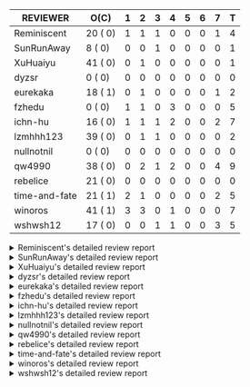 |   REVIEWER    |  O(C)   | 1 | 2 | 3 | 4 | 5 | 6 | 7 | T |
|---------------|---------|---|---|---|---|---|---|---|---|
| Reminiscent   | 20 ( 0) | 1 | 1 | 1 | 0 | 0 | 0 | 1 | 4 |
| SunRunAway    |  8 ( 0) | 0 | 0 | 1 | 0 | 0 | 0 | 0 | 1 |
| XuHuaiyu      | 41 ( 0) | 0 | 1 | 0 | 0 | 0 | 0 | 0 | 1 |
| dyzsr         |  0 ( 0) | 0 | 0 | 0 | 0 | 0 | 0 | 0 | 0 |
| eurekaka      | 18 ( 1) | 0 | 1 | 0 | 0 | 0 | 0 | 1 | 2 |
| fzhedu        |  0 ( 0) | 1 | 1 | 0 | 3 | 0 | 0 | 0 | 5 |
| ichn-hu       | 16 ( 0) | 1 | 1 | 1 | 2 | 0 | 0 | 2 | 7 |
| lzmhhh123     | 39 ( 0) | 0 | 1 | 1 | 0 | 0 | 0 | 0 | 2 |
| nullnotnil    |  0 ( 0) | 0 | 0 | 0 | 0 | 0 | 0 | 0 | 0 |
| qw4990        | 38 ( 0) | 0 | 2 | 1 | 2 | 0 | 0 | 4 | 9 |
| rebelice      | 21 ( 0) | 0 | 0 | 0 | 0 | 0 | 0 | 0 | 0 |
| time-and-fate | 21 ( 1) | 2 | 1 | 0 | 0 | 0 | 0 | 2 | 5 |
| winoros       | 41 ( 1) | 3 | 3 | 0 | 1 | 0 | 0 | 0 | 7 |
| wshwsh12      | 17 ( 0) | 0 | 0 | 1 | 1 | 0 | 0 | 3 | 5 |


<details> 
  <summary>Reminiscent's detailed review report</summary> 

## To Be Reviewed

|     REPO     |                                                                          PR                                                                           | C | LASTED |
|--------------|-------------------------------------------------------------------------------------------------------------------------------------------------------|---|--------|
| tidb/26261   | [util/ranger: fix wrong range calculation of prefix index when appending ranges to point ranges (#26066)](https://github.com/pingcap/tidb/pull/26261) |   | 42d21h |
| docs-cn/6948 | [spm: add description for baseline capture filter](https://github.com/pingcap/docs-cn/pull/6948)                                                      |   | 1d17h  |
| tidb/26474   | [planner: fix the unstable unit test TestTableFromMeta (#26463)](https://github.com/pingcap/tidb/pull/26474)                                          |   | 35d16h |
| tidb/26475   | [planner: fix the unstable unit test TestTableFromMeta (#26463)](https://github.com/pingcap/tidb/pull/26475)                                          |   | 35d16h |
| tidb/26476   | [planner: fix the unstable unit test TestTableFromMeta (#26463)](https://github.com/pingcap/tidb/pull/26476)                                          |   | 35d16h |
| tidb/26491   | [planner: fix the unstable test TestOrderedResultModeOnOtherOperators (#26481)](https://github.com/pingcap/tidb/pull/26491)                           |   | 34d23h |
| tidb/26492   | [planner: fix the unstable test TestOrderedResultModeOnOtherOperators (#26481)](https://github.com/pingcap/tidb/pull/26492)                           |   | 34d23h |
| tidb/26493   | [planner: fix the unstable test TestOrderedResultModeOnOtherOperators (#26481)](https://github.com/pingcap/tidb/pull/26493)                           |   | 34d23h |
| tidb/26498   | [planner: fix the unstable unit test `TestAnalyzeIncremental` (#26460)](https://github.com/pingcap/tidb/pull/26498)                                   |   | 34d20h |
| tidb/26499   | [planner: fix the unstable unit test `TestAnalyzeIncremental` (#26460)](https://github.com/pingcap/tidb/pull/26499)                                   |   | 34d20h |
| tidb/26501   | [planner: fix the unstable unit test `TestAnalyzeIncremental` (#26460)](https://github.com/pingcap/tidb/pull/26501)                                   |   | 34d20h |
| tidb/26503   | [planner: fix goroutine leak problem in some unit tests (#26500)](https://github.com/pingcap/tidb/pull/26503)                                         |   | 34d19h |
| tidb/26733   | [statistics: fix the fomula for checking outdated stats (#26728)](https://github.com/pingcap/tidb/pull/26733)                                         |   | 28d11h |
| tidb/26734   | [statistics: fix the fomula for checking outdated stats (#26728)](https://github.com/pingcap/tidb/pull/26734)                                         |   | 28d11h |
| tidb/26735   | [statistics: fix the fomula for checking outdated stats (#26728)](https://github.com/pingcap/tidb/pull/26735)                                         |   | 28d11h |
| tidb/26851   | [planner: fix the unstable test case TestAnalyzeIncremental (#26848)](https://github.com/pingcap/tidb/pull/26851)                                     |   | 23d15h |
| tidb/26852   | [planner: fix the unstable test case TestAnalyzeIncremental (#26848)](https://github.com/pingcap/tidb/pull/26852)                                     |   | 23d15h |
| tidb/26893   | [executor: fix several analyze related unstable tests (#26875)](https://github.com/pingcap/tidb/pull/26893)                                           |   | 22d18h |
| tidb/26911   | [planner: fix the issue that UnionScan returns wrong results in dynamic mode (#26876)](https://github.com/pingcap/tidb/pull/26911)                    |   | 21d23h |
| tidb/26912   | [planner: fix the issue that UnionScan returns wrong results in dynamic mode (#26876)](https://github.com/pingcap/tidb/pull/26912)                    |   | 21d22h |


## Reviewed in Last 7 Days

|    REPO    |                                                                 PR                                                                  | C | D |   R    |
|------------|-------------------------------------------------------------------------------------------------------------------------------------|---|---|--------|
| tidb/27370 | [planner, expression: avoid exprs with side effects in column pruning and agg pushdown](https://github.com/pingcap/tidb/pull/27370) |   | 1 | 7d3h   |
| tidb/27161 | [planner: correctly set StatsVersion of tablePlan in copTask](https://github.com/pingcap/tidb/pull/27161)                           |   | 2 | 12d17h |
| tidb/27433 | [planner/core: migrate leak tests to goleak](https://github.com/pingcap/tidb/pull/27433)                                            |   | 3 | 3d18h  |
| docs/6184  | [Updated sql-plan-management.md](https://github.com/pingcap/docs/pull/6184)                                                         |   | 7 | 2d19h  |


</details> 


<details> 
  <summary>SunRunAway's detailed review report</summary> 

## To Be Reviewed

|    REPO    |                                                          PR                                                          | C | LASTED  |
|------------|----------------------------------------------------------------------------------------------------------------------|---|---------|
| tidb/19807 | [executor: parallel evaluation for hash aggregate distinct](https://github.com/pingcap/tidb/pull/19807)              |   | 356d10h |
| tidb/21834 | [planner: enhanced index range calculation plan](https://github.com/pingcap/tidb/pull/21834)                         |   | 253d18h |
| tidb/21956 | [planner/preprocessor: disallow into-outfile clause in some place](https://github.com/pingcap/tidb/pull/21956)       |   | 246d23h |
| tidb/25385 | [executor: global kill 32bits (local connID part)](https://github.com/pingcap/tidb/pull/25385)                       |   | 74d10h  |
| tidb/27528 | [executor: make `group_concat` function consider the collation (#27490)](https://github.com/pingcap/tidb/pull/27528) |   | 2d21h   |
| tidb/27529 | [executor: make `group_concat` function consider the collation (#27490)](https://github.com/pingcap/tidb/pull/27529) |   | 2d21h   |
| tidb/27530 | [executor: make `group_concat` function consider the collation (#27490)](https://github.com/pingcap/tidb/pull/27530) |   | 2d21h   |
| tidb/27622 | [sessionctx: Support global variable tidb_replica_read](https://github.com/pingcap/tidb/pull/27622)                  |   | 7h      |


## Reviewed in Last 7 Days

|     REPO     |                                              PR                                               | C | D |   R   |
|--------------|-----------------------------------------------------------------------------------------------|---|---|-------|
| docs-cn/6716 | [sysvar: add doc for tidb-restricted-read-only](https://github.com/pingcap/docs-cn/pull/6716) |   | 3 | 33d3h |


</details> 


<details> 
  <summary>XuHuaiyu's detailed review report</summary> 

## To Be Reviewed

|     REPO     |                                                                                          PR                                                                                          | C | LASTED  |
|--------------|--------------------------------------------------------------------------------------------------------------------------------------------------------------------------------------|---|---------|
| docs-cn/5561 | [Add sql optimization-related docs to toc](https://github.com/pingcap/docs-cn/pull/5561)                                                                                             |   | 185d15h |
| docs-cn/6716 | [sysvar: add doc for tidb-restricted-read-only](https://github.com/pingcap/docs-cn/pull/6716)                                                                                        |   | 35d18h  |
| tidb/21401   | [expression: incompatibility with MySQL for ADDTIME()](https://github.com/pingcap/tidb/pull/21401)                                                                                   |   | 269d11h |
| docs-cn/6757 | [Remove two deprecated flags](https://github.com/pingcap/docs-cn/pull/6757)                                                                                                          |   | 28d19h  |
| tidb/26364   | [planner: unify the terms NDV and cardinality in the optimizer (#26345)](https://github.com/pingcap/tidb/pull/26364)                                                                 |   | 37d22h  |
| tidb/26566   | [expression, executor: fix type infer for greatest/leastest(datetime) (#26533)](https://github.com/pingcap/tidb/pull/26566)                                                          |   | 31d17h  |
| tidb/26671   | [expression: Fix wrong charset and collation for case when function (#26663)](https://github.com/pingcap/tidb/pull/26671)                                                            |   | 30d10h  |
| tidb/26672   | [expression: Fix wrong charset and collation for case when function (#26663)](https://github.com/pingcap/tidb/pull/26672)                                                            |   | 30d10h  |
| tidb/26673   | [expression: Fix wrong charset and collation for case when function (#26663)](https://github.com/pingcap/tidb/pull/26673)                                                            |   | 30d10h  |
| tidb/26707   | [statistics: trigger auto-analyze based on histogram row count (#24382)](https://github.com/pingcap/tidb/pull/26707)                                                                 |   | 29d16h  |
| tidb/26724   | [expression: fix float64 overflow check in plus/minus real function (#24179)](https://github.com/pingcap/tidb/pull/26724)                                                            |   | 28d19h  |
| tidb/26725   | [expression: fix float64 overflow check in plus/minus real function (#24179)](https://github.com/pingcap/tidb/pull/26725)                                                            |   | 28d19h  |
| tidb/26893   | [executor: fix several analyze related unstable tests (#26875)](https://github.com/pingcap/tidb/pull/26893)                                                                          |   | 22d18h  |
| tidb/26911   | [planner: fix the issue that UnionScan returns wrong results in dynamic mode (#26876)](https://github.com/pingcap/tidb/pull/26911)                                                   |   | 21d23h  |
| tidb/26912   | [planner: fix the issue that UnionScan returns wrong results in dynamic mode (#26876)](https://github.com/pingcap/tidb/pull/26912)                                                   |   | 21d22h  |
| tidb/26925   | [expression: Push down ADDDATE(), DATE_ADD() on String, Real types (#26441)](https://github.com/pingcap/tidb/pull/26925)                                                             |   | 21d18h  |
| tidb/26961   | [expression: Add missing pbcode for functions `InetAton/InetNtoa/Inet6Aton/Inet6Ntoa/IsIPv4/IsIPv4Compat/IsIPv4Mapped/IsIPv6`. (#26939)](https://github.com/pingcap/tidb/pull/26961) |   | 20d18h  |
| tidb/26995   | [expression/expression: add pushdown functions (#26786)](https://github.com/pingcap/tidb/pull/26995)                                                                                 |   | 18d12h  |
| tidb/27080   | [executor: change the time record way of IndexLookUp executor](https://github.com/pingcap/tidb/pull/27080)                                                                           |   | 16d15h  |
| tidb/27110   | [executor: fix unexpected behavior when casting invalid string to date (#26784)](https://github.com/pingcap/tidb/pull/27110)                                                         |   | 15d18h  |
| tidb/27112   | [executor: fix unexpected behavior when casting invalid string to date (#26784)](https://github.com/pingcap/tidb/pull/27112)                                                         |   | 15d18h  |
| tidb/27195   | [expression: do not derive filters containing null sensitive functions from outer join (#27067)](https://github.com/pingcap/tidb/pull/27195)                                         |   | 13d19h  |
| tidb/27258   | [planner: fix wrong selection push down when having above agg (#27021)](https://github.com/pingcap/tidb/pull/27258)                                                                  |   | 10d13h  |
| tidb/27282   | [planner: add missing column for Apply convert to Join (#27246)](https://github.com/pingcap/tidb/pull/27282)                                                                         |   | 9d22h   |
| tidb/27283   | [planner: add missing column for Apply convert to Join (#27246)](https://github.com/pingcap/tidb/pull/27283)                                                                         |   | 9d22h   |
| tidb/27284   | [planner: add missing column for Apply convert to Join (#27246)](https://github.com/pingcap/tidb/pull/27284)                                                                         |   | 9d22h   |
| tidb/27293   | [planner: generate tableDual when partition pruning failed (#26894)](https://github.com/pingcap/tidb/pull/27293)                                                                     |   | 9d19h   |
| tidb/27315   | [go.mod: update parser to fix the parse error for subquery (#25647)](https://github.com/pingcap/tidb/pull/27315)                                                                     |   | 9d13h   |
| tidb/27368   | [expression: fix extract bug when argument is a negative duration (#27318)](https://github.com/pingcap/tidb/pull/27368)                                                              |   | 7d20h   |
| tidb/27378   | [distsql: fix goroutine/memory leak for streaming when query is cancelled (#27354)](https://github.com/pingcap/tidb/pull/27378)                                                      |   | 7d18h   |
| tidb/27379   | [distsql: fix goroutine/memory leak for streaming when query is cancelled (#27354)](https://github.com/pingcap/tidb/pull/27379)                                                      |   | 7d18h   |
| tidb/27380   | [distsql: fix goroutine/memory leak for streaming when query is cancelled (#27354)](https://github.com/pingcap/tidb/pull/27380)                                                      |   | 7d18h   |
| tidb/27403   | [expression: round function for int should use round half up rule](https://github.com/pingcap/tidb/pull/27403)                                                                       |   | 7d11h   |
| tidb/27417   | [expression: Fix wrong way to check for overflow (#27122)](https://github.com/pingcap/tidb/pull/27417)                                                                               |   | 6d21h   |
| tidb/27499   | [executor: calling child.Open() after initialization for HashJoin](https://github.com/pingcap/tidb/pull/27499)                                                                       |   | 3d18h   |
| tidb/27528   | [executor: make `group_concat` function consider the collation (#27490)](https://github.com/pingcap/tidb/pull/27528)                                                                 |   | 2d21h   |
| tidb/27529   | [executor: make `group_concat` function consider the collation (#27490)](https://github.com/pingcap/tidb/pull/27529)                                                                 |   | 2d21h   |
| tidb/27530   | [executor: make `group_concat` function consider the collation (#27490)](https://github.com/pingcap/tidb/pull/27530)                                                                 |   | 2d21h   |
| tidb/27548   | [planner: fix expression rewrite makes between expr infers wrong collation. (#27254)](https://github.com/pingcap/tidb/pull/27548)                                                    |   | 2d15h   |
| tidb/27549   | [planner: fix expression rewrite makes between expr infers wrong collation. (#27254)](https://github.com/pingcap/tidb/pull/27549)                                                    |   | 2d15h   |
| tidb/27550   | [planner: fix expression rewrite makes between expr infers wrong collation. (#27254)](https://github.com/pingcap/tidb/pull/27550)                                                    |   | 2d15h   |


## Reviewed in Last 7 Days

|    REPO    |                                                        PR                                                         | C | D |   R    |
|------------|-------------------------------------------------------------------------------------------------------------------|---|---|--------|
| tidb/23373 | [executor: fix get var expr when session var is hex literal (#23241)](https://github.com/pingcap/tidb/pull/23373) |   | 2 | 161d2h |


</details> 


<details> 
  <summary>dyzsr's detailed review report</summary> 

## To Be Reviewed

| REPO | PR | C | LASTED |
|------|----|---|--------|


## Reviewed in Last 7 Days

| REPO | PR | C | D | R |
|------|----|---|---|---|


</details> 


<details> 
  <summary>eurekaka's detailed review report</summary> 

## To Be Reviewed

|    REPO    |                                                                         PR                                                                         | C | LASTED  |
|------------|----------------------------------------------------------------------------------------------------------------------------------------------------|---|---------|
| tidb/22416 | [core: fix subQuery at projection in only_full_group](https://github.com/pingcap/tidb/pull/22416)                                                  | Y | 222d11h |
| tidb/23316 | [planner: Fix rebuild range for prepared plan](https://github.com/pingcap/tidb/pull/23316)                                                         |   | 164d17h |
| tidb/24061 | [statistics: fix some potential panic in statistics (#23988)](https://github.com/pingcap/tidb/pull/24061)                                          |   | 133d13h |
| tidb/24556 | [planner: add MergeAdjacentWindow rule for cascades](https://github.com/pingcap/tidb/pull/24556)                                                   |   | 107d10h |
| tidb/25845 | [planner,executor: fix 'select ...(join on partition table) for update' panic (#21148)](https://github.com/pingcap/tidb/pull/25845)                |   | 57d19h  |
| tidb/26098 | [executor, planner: add support for SQL_CALC_FOUND_ROWS](https://github.com/pingcap/tidb/pull/26098)                                               |   | 47d23h  |
| tidb/26658 | [planner: fix CTE bug when MergeJoin is used (#25514)](https://github.com/pingcap/tidb/pull/26658)                                                 |   | 30d15h  |
| tidb/26734 | [statistics: fix the fomula for checking outdated stats (#26728)](https://github.com/pingcap/tidb/pull/26734)                                      |   | 28d11h  |
| tidb/26963 | [ddl: tidb panic while query hash partition table with is null condition (#23849)](https://github.com/pingcap/tidb/pull/26963)                     |   | 20d16h  |
| tidb/27099 | [planner: support expression index for view](https://github.com/pingcap/tidb/pull/27099)                                                           |   | 15d19h  |
| tidb/27299 | [statistics: fix "data too long" error when dumping stats from table with new collation data (#27033)](https://github.com/pingcap/tidb/pull/27299) |   | 9d18h   |
| tidb/27300 | [statistics: fix "data too long" error when dumping stats from table with new collation data (#27033)](https://github.com/pingcap/tidb/pull/27300) |   | 9d18h   |
| tidb/27301 | [statistics: fix "data too long" error when dumping stats from table with new collation data (#27033)](https://github.com/pingcap/tidb/pull/27301) |   | 9d18h   |
| tidb/27302 | [statistics: fix "data too long" error when dumping stats from table with new collation data (#27033)](https://github.com/pingcap/tidb/pull/27302) |   | 9d18h   |
| tidb/27308 | [statistics: fix a error check to prevent nil dereference (#27295)](https://github.com/pingcap/tidb/pull/27308)                                    |   | 9d17h   |
| tidb/27548 | [planner: fix expression rewrite makes between expr infers wrong collation. (#27254)](https://github.com/pingcap/tidb/pull/27548)                  |   | 2d15h   |
| tidb/27549 | [planner: fix expression rewrite makes between expr infers wrong collation. (#27254)](https://github.com/pingcap/tidb/pull/27549)                  |   | 2d15h   |
| tidb/27550 | [planner: fix expression rewrite makes between expr infers wrong collation. (#27254)](https://github.com/pingcap/tidb/pull/27550)                  |   | 2d15h   |


## Reviewed in Last 7 Days

|     REPO     |                                        PR                                        | C | D |  R  |
|--------------|----------------------------------------------------------------------------------|---|---|-----|
| docs/6248    | [fix typo for sql-plan-management.md](https://github.com/pingcap/docs/pull/6248) |   | 2 | 0h  |
| docs-cn/6896 | [spm: fix typo](https://github.com/pingcap/docs-cn/pull/6896)                    |   | 7 | 15h |


</details> 


<details> 
  <summary>fzhedu's detailed review report</summary> 

## To Be Reviewed

| REPO | PR | C | LASTED |
|------|----|---|--------|


## Reviewed in Last 7 Days

|    REPO    |                                                         PR                                                         | C | D |   R    |
|------------|--------------------------------------------------------------------------------------------------------------------|---|---|--------|
| tidb/27599 | [ddl: stable tests for expression index.](https://github.com/pingcap/tidb/pull/27599)                              |   | 1 | 3h     |
| tics/2759  | [fix bug that SharedQueryBlockInputStream may loss block randomly](https://github.com/pingcap/tics/pull/2759)      |   | 2 | 0h     |
| tidb/27029 | [planner: add projection pushdown to tikv](https://github.com/pingcap/tidb/pull/27029)                             |   | 4 | 14d16h |
| tics/2741  | [Fix dupliated serialization for broadcast join in MPPTunnelSet::write](https://github.com/pingcap/tics/pull/2741) |   | 4 | 2h     |
| tics/2574  | [Separate MPPTunnel into a single file](https://github.com/pingcap/tics/pull/2574)                                 |   | 4 | 18d12h |


</details> 


<details> 
  <summary>ichn-hu's detailed review report</summary> 

## To Be Reviewed

|    REPO    |                                                           PR                                                           | C | LASTED  |
|------------|------------------------------------------------------------------------------------------------------------------------|---|---------|
| tidb/20903 | [planner: fix confused and unnecessary double-projection in plans.](https://github.com/pingcap/tidb/pull/20903)        |   | 293d17h |
| tidb/22631 | [executor: refine window processor](https://github.com/pingcap/tidb/pull/22631)                                        |   | 207d23h |
| tidb/26000 | [expression: fix incompatible last_day func behavior in sql mode (#25953)](https://github.com/pingcap/tidb/pull/26000) |   | 51d15h  |
| tidb/27119 | [executor: fix json_objectagg() on varbinary type](https://github.com/pingcap/tidb/pull/27119)                         |   | 15d16h  |
| tidb/27403 | [expression: round function for int should use round half up rule](https://github.com/pingcap/tidb/pull/27403)         |   | 7d11h   |
| tidb/27416 | [expression: Fix wrong way to check for overflow (#27122)](https://github.com/pingcap/tidb/pull/27416)                 |   | 6d21h   |
| tidb/27417 | [expression: Fix wrong way to check for overflow (#27122)](https://github.com/pingcap/tidb/pull/27417)                 |   | 6d21h   |
| tidb/27418 | [expression: Fix wrong way to check for overflow (#27122)](https://github.com/pingcap/tidb/pull/27418)                 |   | 6d21h   |
| tidb/27419 | [expression: Fix wrong way to check for overflow (#27122)](https://github.com/pingcap/tidb/pull/27419)                 |   | 6d21h   |
| tidb/27451 | [expression: fix wrong result for date add sub (#27244)](https://github.com/pingcap/tidb/pull/27451)                   |   | 6d16h   |
| tidb/27452 | [expression: fix wrong result for date add sub (#27244)](https://github.com/pingcap/tidb/pull/27452)                   |   | 6d16h   |
| tidb/27453 | [expression: fix wrong result for date add sub (#27244)](https://github.com/pingcap/tidb/pull/27453)                   |   | 6d16h   |
| tidb/27454 | [expression: fix wrong result for date add sub (#27244)](https://github.com/pingcap/tidb/pull/27454)                   |   | 6d16h   |
| tidb/27528 | [executor: make `group_concat` function consider the collation (#27490)](https://github.com/pingcap/tidb/pull/27528)   |   | 2d21h   |
| tidb/27529 | [executor: make `group_concat` function consider the collation (#27490)](https://github.com/pingcap/tidb/pull/27529)   |   | 2d21h   |
| tidb/27530 | [executor: make `group_concat` function consider the collation (#27490)](https://github.com/pingcap/tidb/pull/27530)   |   | 2d21h   |


## Reviewed in Last 7 Days

|        REPO        |                                                        PR                                                         | C | D |   R    |
|--------------------|-------------------------------------------------------------------------------------------------------------------|---|---|--------|
| tidb/27606         | [planner: rename BuildLogicalPlan to BuildLogicalPlanForTest](https://github.com/pingcap/tidb/pull/27606)         |   | 1 | 1h     |
| tidb/27569         | [unistore: remove an unused interface](https://github.com/pingcap/tidb/pull/27569)                                |   | 2 | 0h     |
| tidb/26651         | [expression, executor: introduce propagateType for castDecimalAsReal](https://github.com/pingcap/tidb/pull/26651) |   | 3 | 27d21h |
| tidb/27490         | [executor: make `group_concat` function consider the collation](https://github.com/pingcap/tidb/pull/27490)       |   | 4 | 1h     |
| tidb-dev-guide/104 | [install-golang: grammar review](https://github.com/pingcap/tidb-dev-guide/pull/104)                              |   | 4 | 0h     |
| tidb/27244         | [expression: fix wrong result for date add sub](https://github.com/pingcap/tidb/pull/27244)                       |   | 7 | 4d0h   |
| tidb/27122         | [expression: Fix wrong way to check for overflow](https://github.com/pingcap/tidb/pull/27122)                     |   | 7 | 8d17h  |


</details> 


<details> 
  <summary>lzmhhh123's detailed review report</summary> 

## To Be Reviewed

|    REPO    |                                                                                          PR                                                                                          | C | LASTED  |
|------------|--------------------------------------------------------------------------------------------------------------------------------------------------------------------------------------|---|---------|
| tidb/22631 | [executor: refine window processor](https://github.com/pingcap/tidb/pull/22631)                                                                                                      |   | 207d23h |
| tidb/24778 | [expression: Push down group concat to TiFlash](https://github.com/pingcap/tidb/pull/24778)                                                                                          |   | 98d22h  |
| tidb/26005 | [expression: fix cast string like '.1a1' to decimal has no warnings information](https://github.com/pingcap/tidb/pull/26005)                                                         |   | 51d13h  |
| tidb/26152 | [types: year function can't handle some date string](https://github.com/pingcap/tidb/pull/26152)                                                                                     |   | 45d14h  |
| tidb/26343 | [metrics: fix copr-cache metrics (#26339)](https://github.com/pingcap/tidb/pull/26343)                                                                                               |   | 38d17h  |
| tidb/26455 | [util: fix range building for binary literal (#23699)](https://github.com/pingcap/tidb/pull/26455)                                                                                   |   | 35d20h  |
| tidb/26501 | [planner: fix the unstable unit test `TestAnalyzeIncremental` (#26460)](https://github.com/pingcap/tidb/pull/26501)                                                                  |   | 34d20h  |
| tikv/10616 | [copr: fix Max/Min bug when comparing signed and unsigned int64 (#10167)](https://github.com/tikv/tikv/pull/10616)                                                                   |   | 34d21h  |
| tidb/26673 | [expression: Fix wrong charset and collation for case when function (#26663)](https://github.com/pingcap/tidb/pull/26673)                                                            |   | 30d10h  |
| tikv/10617 | [copr: fix Max/Min bug when comparing signed and unsigned int64 (#10167)](https://github.com/tikv/tikv/pull/10617)                                                                   |   | 34d21h  |
| tidb/26724 | [expression: fix float64 overflow check in plus/minus real function (#24179)](https://github.com/pingcap/tidb/pull/26724)                                                            |   | 28d19h  |
| tidb/26725 | [expression: fix float64 overflow check in plus/minus real function (#24179)](https://github.com/pingcap/tidb/pull/26725)                                                            |   | 28d19h  |
| tidb/26735 | [statistics: fix the fomula for checking outdated stats (#26728)](https://github.com/pingcap/tidb/pull/26735)                                                                        |   | 28d11h  |
| tidb/26852 | [planner: fix the unstable test case TestAnalyzeIncremental (#26848)](https://github.com/pingcap/tidb/pull/26852)                                                                    |   | 23d15h  |
| tidb/26888 | [types: fix inaccurate return type of plus between bit and int](https://github.com/pingcap/tidb/pull/26888)                                                                          |   | 22d19h  |
| tidb/26904 | [executor: make NO_ZERO_IN_DATE affect the default values (#26828)](https://github.com/pingcap/tidb/pull/26904)                                                                      |   | 22d6h   |
| tidb/26918 | [expression: Support mathematical functions pushdown to tiflash (#25596)](https://github.com/pingcap/tidb/pull/26918)                                                                |   | 21d19h  |
| tidb/26919 | [expression: Support mathematical functions pushdown to tiflash (#25596)](https://github.com/pingcap/tidb/pull/26919)                                                                |   | 21d19h  |
| tidb/26924 | [expression: Push down ADDDATE(), DATE_ADD() on String, Real types (#26441)](https://github.com/pingcap/tidb/pull/26924)                                                             |   | 21d18h  |
| tidb/26960 | [expression: Add missing pbcode for functions `InetAton/InetNtoa/Inet6Aton/Inet6Ntoa/IsIPv4/IsIPv4Compat/IsIPv4Mapped/IsIPv6`. (#26939)](https://github.com/pingcap/tidb/pull/26960) |   | 20d18h  |
| tidb/26967 | [planner: add missing distinct flag for Apply convert to join (#26959)](https://github.com/pingcap/tidb/pull/26967)                                                                  |   | 20d16h  |
| tidb/26968 | [planner: add missing distinct flag for Apply convert to join (#26959)](https://github.com/pingcap/tidb/pull/26968)                                                                  |   | 20d16h  |
| tidb/26969 | [planner: add missing distinct flag for Apply convert to join (#26959)](https://github.com/pingcap/tidb/pull/26969)                                                                  |   | 20d16h  |
| tidb/27062 | [planner: fix bug when unfolding wildcard in view definiton (#25226)](https://github.com/pingcap/tidb/pull/27062)                                                                    |   | 16d19h  |
| tidb/27063 | [planner: fix bug when unfolding wildcard in view definiton (#25226)](https://github.com/pingcap/tidb/pull/27063)                                                                    |   | 16d19h  |
| tidb/27110 | [executor: fix unexpected behavior when casting invalid string to date (#26784)](https://github.com/pingcap/tidb/pull/27110)                                                         |   | 15d18h  |
| tidb/27194 | [expression: do not derive filters containing null sensitive functions from outer join (#27067)](https://github.com/pingcap/tidb/pull/27194)                                         |   | 13d19h  |
| tidb/27212 | [planner: fix wrong charset about union result of date type and int](https://github.com/pingcap/tidb/pull/27212)                                                                     |   | 13d14h  |
| tidb/27258 | [planner: fix wrong selection push down when having above agg (#27021)](https://github.com/pingcap/tidb/pull/27258)                                                                  |   | 10d13h  |
| tidb/27282 | [planner: add missing column for Apply convert to Join (#27246)](https://github.com/pingcap/tidb/pull/27282)                                                                         |   | 9d22h   |
| tidb/27283 | [planner: add missing column for Apply convert to Join (#27246)](https://github.com/pingcap/tidb/pull/27283)                                                                         |   | 9d22h   |
| tidb/27284 | [planner: add missing column for Apply convert to Join (#27246)](https://github.com/pingcap/tidb/pull/27284)                                                                         |   | 9d22h   |
| tidb/27301 | [statistics: fix "data too long" error when dumping stats from table with new collation data (#27033)](https://github.com/pingcap/tidb/pull/27301)                                   |   | 9d18h   |
| tidb/27316 | [go.mod: update parser to fix the parse error for subquery (#25647)](https://github.com/pingcap/tidb/pull/27316)                                                                     |   | 9d13h   |
| tidb/27367 | [expression: fix extract bug when argument is a negative duration (#27318)](https://github.com/pingcap/tidb/pull/27367)                                                              |   | 7d20h   |
| tidb/27412 | [planner: fix tablesample 'order by' clause from partitioned table (#27383)](https://github.com/pingcap/tidb/pull/27412)                                                             |   | 6d21h   |
| tidb/27453 | [expression: fix wrong result for date add sub (#27244)](https://github.com/pingcap/tidb/pull/27453)                                                                                 |   | 6d16h   |
| tidb/27528 | [executor: make `group_concat` function consider the collation (#27490)](https://github.com/pingcap/tidb/pull/27528)                                                                 |   | 2d21h   |
| tidb/27549 | [planner: fix expression rewrite makes between expr infers wrong collation. (#27254)](https://github.com/pingcap/tidb/pull/27549)                                                    |   | 2d15h   |


## Reviewed in Last 7 Days

|    REPO    |                                                           PR                                                            | C | D |   R    |
|------------|-------------------------------------------------------------------------------------------------------------------------|---|---|--------|
| tidb/23373 | [executor: fix get var expr when session var is hex literal (#23241)](https://github.com/pingcap/tidb/pull/23373)       |   | 2 | 161d2h |
| tidb/27022 | [planner: fix column count mismatch error when push down Agg to UnionExec.](https://github.com/pingcap/tidb/pull/27022) |   | 3 | 14d22h |


</details> 


<details> 
  <summary>nullnotnil's detailed review report</summary> 

## To Be Reviewed

| REPO | PR | C | LASTED |
|------|----|---|--------|


## Reviewed in Last 7 Days

| REPO | PR | C | D | R |
|------|----|---|---|---|


</details> 


<details> 
  <summary>qw4990's detailed review report</summary> 

## To Be Reviewed

|     REPO     |                                                                          PR                                                                           | C | LASTED  |
|--------------|-------------------------------------------------------------------------------------------------------------------------------------------------------|---|---------|
| tidb/21018   | [planner: don't push down null sensitive join conditions (#19620)](https://github.com/pingcap/tidb/pull/21018)                                        |   | 287d17h |
| docs-cn/5561 | [Add sql optimization-related docs to toc](https://github.com/pingcap/docs-cn/pull/5561)                                                              |   | 185d15h |
| tidb/23590   | [planner, table: optimize the list partition pruner for range query](https://github.com/pingcap/tidb/pull/23590)                                      |   | 153d16h |
| tidb/25845   | [planner,executor: fix 'select ...(join on partition table) for update' panic (#21148)](https://github.com/pingcap/tidb/pull/25845)                   |   | 57d19h  |
| tidb/26261   | [util/ranger: fix wrong range calculation of prefix index when appending ranges to point ranges (#26066)](https://github.com/pingcap/tidb/pull/26261) |   | 42d21h  |
| tidb/26323   | [planner: use multi-layer projections for subquery selection (#8190)](https://github.com/pingcap/tidb/pull/26323)                                     |   | 39d6h   |
| tidb/26493   | [planner: fix the unstable test TestOrderedResultModeOnOtherOperators (#26481)](https://github.com/pingcap/tidb/pull/26493)                           |   | 34d23h  |
| tidb/26499   | [planner: fix the unstable unit test `TestAnalyzeIncremental` (#26460)](https://github.com/pingcap/tidb/pull/26499)                                   |   | 34d20h  |
| tidb/26563   | [planner/core: fix a panic when select for update on join partition table with normal table (#26373)](https://github.com/pingcap/tidb/pull/26563)     |   | 31d17h  |
| tidb/26631   | [executor: fix table id to partition id mapping in select lock executor (#26380)](https://github.com/pingcap/tidb/pull/26631)                         |   | 30d21h  |
| tidb/26658   | [planner: fix CTE bug when MergeJoin is used (#25514)](https://github.com/pingcap/tidb/pull/26658)                                                    |   | 30d15h  |
| tidb/26672   | [expression: Fix wrong charset and collation for case when function (#26663)](https://github.com/pingcap/tidb/pull/26672)                             |   | 30d10h  |
| tidb/26702   | [variable, ddl: allow auto inc columns in generated columns and expression indexes (#23940)](https://github.com/pingcap/tidb/pull/26702)              |   | 29d17h  |
| tidb/26851   | [planner: fix the unstable test case TestAnalyzeIncremental (#26848)](https://github.com/pingcap/tidb/pull/26851)                                     |   | 23d15h  |
| tidb/26893   | [executor: fix several analyze related unstable tests (#26875)](https://github.com/pingcap/tidb/pull/26893)                                           |   | 22d18h  |
| tidb/26903   | [executor: make NO_ZERO_IN_DATE affect the default values (#26828)](https://github.com/pingcap/tidb/pull/26903)                                       |   | 22d6h   |
| tidb/26919   | [expression: Support mathematical functions pushdown to tiflash (#25596)](https://github.com/pingcap/tidb/pull/26919)                                 |   | 21d19h  |
| tidb/26927   | [expression: support date function pushed down to tiflash (#26640)](https://github.com/pingcap/tidb/pull/26927)                                       |   | 21d18h  |
| tidb/26969   | [planner: add missing distinct flag for Apply convert to join (#26959)](https://github.com/pingcap/tidb/pull/26969)                                   |   | 20d16h  |
| tidb/27006   | [excutor: fix the date precision of builtinCastDurationAsStringSig.vecEvalString (#23332)](https://github.com/pingcap/tidb/pull/27006)                |   | 18d0h   |
| tidb/27053   | [Revert "ddl: fix create partition table error under NO_UNSIGNED_SUBTRACTION" (#26935)](https://github.com/pingcap/tidb/pull/27053)                   |   | 16d22h  |
| tidb/27062   | [planner: fix bug when unfolding wildcard in view definiton (#25226)](https://github.com/pingcap/tidb/pull/27062)                                     |   | 16d19h  |
| tidb/27063   | [planner: fix bug when unfolding wildcard in view definiton (#25226)](https://github.com/pingcap/tidb/pull/27063)                                     |   | 16d19h  |
| tidb/27100   | [Revert "ddl: fix create partition table error under NO_UNSIGNED_SUBTRACTION" (#26935)](https://github.com/pingcap/tidb/pull/27100)                   |   | 15d19h  |
| tidb/27260   | [planner: do not merge the generated column stats to global stats (#27256)](https://github.com/pingcap/tidb/pull/27260)                               |   | 10d12h  |
| tidb/27293   | [planner: generate tableDual when partition pruning failed (#26894)](https://github.com/pingcap/tidb/pull/27293)                                      |   | 9d19h   |
| tidb/27300   | [statistics: fix "data too long" error when dumping stats from table with new collation data (#27033)](https://github.com/pingcap/tidb/pull/27300)    |   | 9d18h   |
| tidb/27305   | [statistics: fix a error check to prevent nil dereference (#27295)](https://github.com/pingcap/tidb/pull/27305)                                       |   | 9d17h   |
| tidb/27306   | [statistics: fix a error check to prevent nil dereference (#27295)](https://github.com/pingcap/tidb/pull/27306)                                       |   | 9d17h   |
| tidb/27308   | [statistics: fix a error check to prevent nil dereference (#27295)](https://github.com/pingcap/tidb/pull/27308)                                       |   | 9d17h   |
| tidb/27315   | [go.mod: update parser to fix the parse error for subquery (#25647)](https://github.com/pingcap/tidb/pull/27315)                                      |   | 9d13h   |
| tidb/27316   | [go.mod: update parser to fix the parse error for subquery (#25647)](https://github.com/pingcap/tidb/pull/27316)                                      |   | 9d13h   |
| tidb/27319   | [ddl: fix `DROP [GLOBAL] TEMPORARY TABLE IF EXISTS` returns error when table not exist (#27287)](https://github.com/pingcap/tidb/pull/27319)          |   | 9d12h   |
| tidb/27380   | [distsql: fix goroutine/memory leak for streaming when query is cancelled (#27354)](https://github.com/pingcap/tidb/pull/27380)                       |   | 7d18h   |
| tidb/27411   | [planner: fix tablesample 'order by' clause from partitioned table (#27383)](https://github.com/pingcap/tidb/pull/27411)                              |   | 6d21h   |
| tidb/27412   | [planner: fix tablesample 'order by' clause from partitioned table (#27383)](https://github.com/pingcap/tidb/pull/27412)                              |   | 6d21h   |
| tidb/27452   | [expression: fix wrong result for date add sub (#27244)](https://github.com/pingcap/tidb/pull/27452)                                                  |   | 6d16h   |
| tidb/27548   | [planner: fix expression rewrite makes between expr infers wrong collation. (#27254)](https://github.com/pingcap/tidb/pull/27548)                     |   | 2d15h   |


## Reviewed in Last 7 Days

|     REPO     |                                                             PR                                                             | C | D |   R   |
|--------------|----------------------------------------------------------------------------------------------------------------------------|---|---|-------|
| tidb/27584   | [planner: make sure limit outputs no more columns than its child (#25345)](https://github.com/pingcap/tidb/pull/27584)     |   | 2 | 0h    |
| docs-cn/6943 | [fix typo for SPM](https://github.com/pingcap/docs-cn/pull/6943)                                                           |   | 2 | 0h    |
| tidb/27433   | [planner/core: migrate leak tests to goleak](https://github.com/pingcap/tidb/pull/27433)                                   |   | 3 | 3d18h |
| tidb/27506   | [expression: make count distinct multi column aware of new collation (#27111)](https://github.com/pingcap/tidb/pull/27506) |   | 4 | 0h    |
| tidb/27507   | [expression: make count distinct multi column aware of new collation (#27111)](https://github.com/pingcap/tidb/pull/27507) |   | 4 | 0h    |
| tidb/27414   | [planner: fix tablesample 'order by' clause from partitioned table (#27383)](https://github.com/pingcap/tidb/pull/27414)   |   | 7 | 3h    |
| docs/6159    | [Introduced 2 new variables](https://github.com/pingcap/docs/pull/6159)                                                    |   | 7 | 7d1h  |
| tidb/27430   | [statistics: fix two unstable tests](https://github.com/pingcap/tidb/pull/27430)                                           |   | 7 | 0h    |
| tidb/27383   | [planner: fix tablesample 'order by' clause from partitioned table](https://github.com/pingcap/tidb/pull/27383)            |   | 7 | 19h   |


</details> 


<details> 
  <summary>rebelice's detailed review report</summary> 

## To Be Reviewed

|     REPO     |                                                                 PR                                                                  | C | LASTED  |
|--------------|-------------------------------------------------------------------------------------------------------------------------------------|---|---------|
| docs/5185    | [sql-statements, information-schema: add `END_TIME` field for table `ANALYZE_STATUS`](https://github.com/pingcap/docs/pull/5185)    |   | 147d17h |
| docs-cn/5916 | [sql-statements, information-schema: add `END_TIME` field for table `ANALYZE_STATUS`](https://github.com/pingcap/docs-cn/pull/5916) |   | 147d17h |
| tidb/24033   | [statistics: fix some unstable tests in global stats (#23502)](https://github.com/pingcap/tidb/pull/24033)                          |   | 134d9h  |
| tidb/24374   | [planner: filter conflict read_from_storage hints (#24313)](https://github.com/pingcap/tidb/pull/24374)                             |   | 119d19h |
| tidb/24669   | [planner: fix "order by + num " can use a column not in select fields](https://github.com/pingcap/tidb/pull/24669)                  |   | 104d16h |
| tidb/26364   | [planner: unify the terms NDV and cardinality in the optimizer (#26345)](https://github.com/pingcap/tidb/pull/26364)                |   | 37d22h  |
| tidb/26474   | [planner: fix the unstable unit test TestTableFromMeta (#26463)](https://github.com/pingcap/tidb/pull/26474)                        |   | 35d16h  |
| tidb/26475   | [planner: fix the unstable unit test TestTableFromMeta (#26463)](https://github.com/pingcap/tidb/pull/26475)                        |   | 35d16h  |
| tidb/26476   | [planner: fix the unstable unit test TestTableFromMeta (#26463)](https://github.com/pingcap/tidb/pull/26476)                        |   | 35d16h  |
| tidb/26491   | [planner: fix the unstable test TestOrderedResultModeOnOtherOperators (#26481)](https://github.com/pingcap/tidb/pull/26491)         |   | 34d23h  |
| tidb/26492   | [planner: fix the unstable test TestOrderedResultModeOnOtherOperators (#26481)](https://github.com/pingcap/tidb/pull/26492)         |   | 34d23h  |
| tidb/26493   | [planner: fix the unstable test TestOrderedResultModeOnOtherOperators (#26481)](https://github.com/pingcap/tidb/pull/26493)         |   | 34d23h  |
| tidb/26498   | [planner: fix the unstable unit test `TestAnalyzeIncremental` (#26460)](https://github.com/pingcap/tidb/pull/26498)                 |   | 34d20h  |
| tidb/26499   | [planner: fix the unstable unit test `TestAnalyzeIncremental` (#26460)](https://github.com/pingcap/tidb/pull/26499)                 |   | 34d20h  |
| tidb/26501   | [planner: fix the unstable unit test `TestAnalyzeIncremental` (#26460)](https://github.com/pingcap/tidb/pull/26501)                 |   | 34d20h  |
| tidb/26505   | [planner: fix goroutine leak problem in some unit tests (#26500)](https://github.com/pingcap/tidb/pull/26505)                       |   | 34d19h  |
| tidb/26851   | [planner: fix the unstable test case TestAnalyzeIncremental (#26848)](https://github.com/pingcap/tidb/pull/26851)                   |   | 23d15h  |
| tidb/26852   | [planner: fix the unstable test case TestAnalyzeIncremental (#26848)](https://github.com/pingcap/tidb/pull/26852)                   |   | 23d15h  |
| tidb/26911   | [planner: fix the issue that UnionScan returns wrong results in dynamic mode (#26876)](https://github.com/pingcap/tidb/pull/26911)  |   | 21d23h  |
| tidb/26912   | [planner: fix the issue that UnionScan returns wrong results in dynamic mode (#26876)](https://github.com/pingcap/tidb/pull/26912)  |   | 21d22h  |
| tidb/26963   | [ddl: tidb panic while query hash partition table with is null condition (#23849)](https://github.com/pingcap/tidb/pull/26963)      |   | 20d16h  |


## Reviewed in Last 7 Days

| REPO | PR | C | D | R |
|------|----|---|---|---|


</details> 


<details> 
  <summary>time-and-fate's detailed review report</summary> 

## To Be Reviewed

|    REPO    |                                                                      PR                                                                       | C | LASTED  |
|------------|-----------------------------------------------------------------------------------------------------------------------------------------------|---|---------|
| tidb/22416 | [core: fix subQuery at projection in only_full_group](https://github.com/pingcap/tidb/pull/22416)                                             | Y | 222d11h |
| tidb/24374 | [planner: filter conflict read_from_storage hints (#24313)](https://github.com/pingcap/tidb/pull/24374)                                       |   | 119d19h |
| tidb/24539 | [statistics: dump FMSketch to KV only for partition table with dynamic prune mode (#24453)](https://github.com/pingcap/tidb/pull/24539)       |   | 107d21h |
| tidb/25390 | [planner/core: fix `isTableAliasDuplicate`, use `schema.name` as key when table has a alias name](https://github.com/pingcap/tidb/pull/25390) |   | 73d19h  |
| tidb/26474 | [planner: fix the unstable unit test TestTableFromMeta (#26463)](https://github.com/pingcap/tidb/pull/26474)                                  |   | 35d16h  |
| tidb/26475 | [planner: fix the unstable unit test TestTableFromMeta (#26463)](https://github.com/pingcap/tidb/pull/26475)                                  |   | 35d16h  |
| tidb/26476 | [planner: fix the unstable unit test TestTableFromMeta (#26463)](https://github.com/pingcap/tidb/pull/26476)                                  |   | 35d16h  |
| tidb/26498 | [planner: fix the unstable unit test `TestAnalyzeIncremental` (#26460)](https://github.com/pingcap/tidb/pull/26498)                           |   | 34d20h  |
| tidb/26499 | [planner: fix the unstable unit test `TestAnalyzeIncremental` (#26460)](https://github.com/pingcap/tidb/pull/26499)                           |   | 34d20h  |
| tidb/26501 | [planner: fix the unstable unit test `TestAnalyzeIncremental` (#26460)](https://github.com/pingcap/tidb/pull/26501)                           |   | 34d20h  |
| tidb/26506 | [planner: fix goroutine leak problem in some unit tests (#26500)](https://github.com/pingcap/tidb/pull/26506)                                 |   | 34d19h  |
| tidb/26661 | [planner: only build the same CTE once (#26454)](https://github.com/pingcap/tidb/pull/26661)                                                  |   | 30d15h  |
| tidb/26851 | [planner: fix the unstable test case TestAnalyzeIncremental (#26848)](https://github.com/pingcap/tidb/pull/26851)                             |   | 23d15h  |
| tidb/26852 | [planner: fix the unstable test case TestAnalyzeIncremental (#26848)](https://github.com/pingcap/tidb/pull/26852)                             |   | 23d15h  |
| tidb/26897 | [store/copr: use a ttl duration to protect a new recovered tiflash nod…](https://github.com/pingcap/tidb/pull/26897)                          |   | 22d16h  |
| tidb/27123 | [planner: refine prefer-range-scan behavior](https://github.com/pingcap/tidb/pull/27123)                                                      |   | 15d14h  |
| tidb/27193 | [expression: do not derive filters containing null sensitive functions from outer join (#27067)](https://github.com/pingcap/tidb/pull/27193)  |   | 13d19h  |
| tidb/27194 | [expression: do not derive filters containing null sensitive functions from outer join (#27067)](https://github.com/pingcap/tidb/pull/27194)  |   | 13d19h  |
| tidb/27195 | [expression: do not derive filters containing null sensitive functions from outer join (#27067)](https://github.com/pingcap/tidb/pull/27195)  |   | 13d19h  |
| tidb/27260 | [planner: do not merge the generated column stats to global stats (#27256)](https://github.com/pingcap/tidb/pull/27260)                       |   | 10d12h  |
| tidb/27284 | [planner: add missing column for Apply convert to Join (#27246)](https://github.com/pingcap/tidb/pull/27284)                                  |   | 9d22h   |


## Reviewed in Last 7 Days

|      REPO      |                                                      PR                                                       | C | D |   R   |
|----------------|---------------------------------------------------------------------------------------------------------------|---|---|-------|
| docs/6237      | [add TiDB 5.2.0 release note](https://github.com/pingcap/docs/pull/6237)                                      |   | 1 | 1d20h |
| docs-cn/6864   | [add TiDB 5.2.0 release note](https://github.com/pingcap/docs-cn/pull/6864)                                   |   | 1 | 10d9h |
| tikv/10817     | [coprocessor: tag analyze requests correctly](https://github.com/tikv/tikv/pull/10817)                        |   | 2 | 1h    |
| tidb-test/1266 | [mysql_test: update row count of selection in explain result](https://github.com/pingcap/tidb-test/pull/1266) |   | 7 | 0h    |
| tidb/27430     | [statistics: fix two unstable tests](https://github.com/pingcap/tidb/pull/27430)                              |   | 7 | 0h    |


</details> 


<details> 
  <summary>winoros's detailed review report</summary> 

## To Be Reviewed

|     REPO     |                                                                          PR                                                                           | C | LASTED  |
|--------------|-------------------------------------------------------------------------------------------------------------------------------------------------------|---|---------|
| docs-cn/5916 | [sql-statements, information-schema: add `END_TIME` field for table `ANALYZE_STATUS`](https://github.com/pingcap/docs-cn/pull/5916)                   |   | 147d17h |
| docs-cn/6859 | [sysvar: update doc for tidb_opt_prefer_range_scan](https://github.com/pingcap/docs-cn/pull/6859)                                                     |   | 13d20h  |
| tidb/20903   | [planner: fix confused and unnecessary double-projection in plans.](https://github.com/pingcap/tidb/pull/20903)                                       |   | 293d17h |
| docs/5783    | [migration: Add information about Vitess to TiDB migration](https://github.com/pingcap/docs/pull/5783)                                                |   | 73d5h   |
| docs-cn/6887 | [release note: add a check item for feedback-probability](https://github.com/pingcap/docs-cn/pull/6887)                                               |   | 8d18h   |
| tidb/21018   | [planner: don't push down null sensitive join conditions (#19620)](https://github.com/pingcap/tidb/pull/21018)                                        |   | 287d17h |
| tidb/22416   | [core: fix subQuery at projection in only_full_group](https://github.com/pingcap/tidb/pull/22416)                                                     | Y | 222d11h |
| tidb/22478   | [planner, executor: fix query partition table with global unique index get wrong result](https://github.com/pingcap/tidb/pull/22478)                  |   | 217d13h |
| tidb/24138   | [planner: Add Equivalence Rules to Transform BinaryOptSubquery to ExistsSubquery](https://github.com/pingcap/tidb/pull/24138)                         |   | 129d12h |
| tidb/26261   | [util/ranger: fix wrong range calculation of prefix index when appending ranges to point ranges (#26066)](https://github.com/pingcap/tidb/pull/26261) |   | 42d21h  |
| tidb/26323   | [planner: use multi-layer projections for subquery selection (#8190)](https://github.com/pingcap/tidb/pull/26323)                                     |   | 39d6h   |
| tidb/26455   | [util: fix range building for binary literal (#23699)](https://github.com/pingcap/tidb/pull/26455)                                                    |   | 35d20h  |
| tidb/26474   | [planner: fix the unstable unit test TestTableFromMeta (#26463)](https://github.com/pingcap/tidb/pull/26474)                                          |   | 35d16h  |
| tidb/26475   | [planner: fix the unstable unit test TestTableFromMeta (#26463)](https://github.com/pingcap/tidb/pull/26475)                                          |   | 35d16h  |
| tidb/26476   | [planner: fix the unstable unit test TestTableFromMeta (#26463)](https://github.com/pingcap/tidb/pull/26476)                                          |   | 35d16h  |
| tidb/26492   | [planner: fix the unstable test TestOrderedResultModeOnOtherOperators (#26481)](https://github.com/pingcap/tidb/pull/26492)                           |   | 34d23h  |
| tidb/26503   | [planner: fix goroutine leak problem in some unit tests (#26500)](https://github.com/pingcap/tidb/pull/26503)                                         |   | 34d19h  |
| tidb/26505   | [planner: fix goroutine leak problem in some unit tests (#26500)](https://github.com/pingcap/tidb/pull/26505)                                         |   | 34d19h  |
| tidb/26506   | [planner: fix goroutine leak problem in some unit tests (#26500)](https://github.com/pingcap/tidb/pull/26506)                                         |   | 34d19h  |
| tidb/26671   | [expression: Fix wrong charset and collation for case when function (#26663)](https://github.com/pingcap/tidb/pull/26671)                             |   | 30d10h  |
| tidb/26672   | [expression: Fix wrong charset and collation for case when function (#26663)](https://github.com/pingcap/tidb/pull/26672)                             |   | 30d10h  |
| tidb/26673   | [expression: Fix wrong charset and collation for case when function (#26663)](https://github.com/pingcap/tidb/pull/26673)                             |   | 30d10h  |
| tidb/26706   | [statistics: trigger auto-analyze based on histogram row count (#24382)](https://github.com/pingcap/tidb/pull/26706)                                  |   | 29d16h  |
| tidb/26707   | [statistics: trigger auto-analyze based on histogram row count (#24382)](https://github.com/pingcap/tidb/pull/26707)                                  |   | 29d16h  |
| tidb/26708   | [statistics: trigger auto-analyze based on histogram row count (#24382)](https://github.com/pingcap/tidb/pull/26708)                                  |   | 29d16h  |
| tidb/26963   | [ddl: tidb panic while query hash partition table with is null condition (#23849)](https://github.com/pingcap/tidb/pull/26963)                        |   | 20d16h  |
| tidb/26967   | [planner: add missing distinct flag for Apply convert to join (#26959)](https://github.com/pingcap/tidb/pull/26967)                                   |   | 20d16h  |
| tidb/26968   | [planner: add missing distinct flag for Apply convert to join (#26959)](https://github.com/pingcap/tidb/pull/26968)                                   |   | 20d16h  |
| tidb/26969   | [planner: add missing distinct flag for Apply convert to join (#26959)](https://github.com/pingcap/tidb/pull/26969)                                   |   | 20d16h  |
| tidb/27022   | [planner: fix column count mismatch error when push down Agg to UnionExec.](https://github.com/pingcap/tidb/pull/27022)                               |   | 17d18h  |
| tidb/27062   | [planner: fix bug when unfolding wildcard in view definiton (#25226)](https://github.com/pingcap/tidb/pull/27062)                                     |   | 16d19h  |
| tidb/27063   | [planner: fix bug when unfolding wildcard in view definiton (#25226)](https://github.com/pingcap/tidb/pull/27063)                                     |   | 16d19h  |
| tidb/27123   | [planner: refine prefer-range-scan behavior](https://github.com/pingcap/tidb/pull/27123)                                                              |   | 15d14h  |
| tidb/27223   | [docs: add design doc for rule based index selection](https://github.com/pingcap/tidb/pull/27223)                                                     |   | 12d14h  |
| tidb/27258   | [planner: fix wrong selection push down when having above agg (#27021)](https://github.com/pingcap/tidb/pull/27258)                                   |   | 10d13h  |
| tidb/27299   | [statistics: fix "data too long" error when dumping stats from table with new collation data (#27033)](https://github.com/pingcap/tidb/pull/27299)    |   | 9d18h   |
| tidb/27300   | [statistics: fix "data too long" error when dumping stats from table with new collation data (#27033)](https://github.com/pingcap/tidb/pull/27300)    |   | 9d18h   |
| tidb/27301   | [statistics: fix "data too long" error when dumping stats from table with new collation data (#27033)](https://github.com/pingcap/tidb/pull/27301)    |   | 9d18h   |
| tidb/27302   | [statistics: fix "data too long" error when dumping stats from table with new collation data (#27033)](https://github.com/pingcap/tidb/pull/27302)    |   | 9d18h   |
| tidb/27411   | [planner: fix tablesample 'order by' clause from partitioned table (#27383)](https://github.com/pingcap/tidb/pull/27411)                              |   | 6d21h   |
| tidb/27412   | [planner: fix tablesample 'order by' clause from partitioned table (#27383)](https://github.com/pingcap/tidb/pull/27412)                              |   | 6d21h   |


## Reviewed in Last 7 Days

|     REPO     |                                                                 PR                                                                  | C | D |   R    |
|--------------|-------------------------------------------------------------------------------------------------------------------------------------|---|---|--------|
| tidb/27370   | [planner, expression: avoid exprs with side effects in column pruning and agg pushdown](https://github.com/pingcap/tidb/pull/27370) |   | 1 | 7d3h   |
| tidb/27606   | [planner: rename BuildLogicalPlan to BuildLogicalPlanForTest](https://github.com/pingcap/tidb/pull/27606)                           |   | 1 | 1h     |
| docs-cn/6979 | [tiny fix on index selection](https://github.com/pingcap/docs-cn/pull/6979)                                                         |   | 1 | 0h     |
| tidb/27584   | [planner: make sure limit outputs no more columns than its child (#25345)](https://github.com/pingcap/tidb/pull/27584)              |   | 2 | 0h     |
| tidb/27518   | [WIP: analyze options saved and used by auto analyze](https://github.com/pingcap/tidb/pull/27518)                                   |   | 2 | 1d14h  |
| tidb/27161   | [planner: correctly set StatsVersion of tablePlan in copTask](https://github.com/pingcap/tidb/pull/27161)                           |   | 2 | 12d16h |
| tidb/27029   | [planner: add projection pushdown to tikv](https://github.com/pingcap/tidb/pull/27029)                                              |   | 4 | 13d21h |


</details> 


<details> 
  <summary>wshwsh12's detailed review report</summary> 

## To Be Reviewed

|    REPO    |                                                                PR                                                                | C | LASTED  |
|------------|----------------------------------------------------------------------------------------------------------------------------------|---|---------|
| tidb/21401 | [expression: incompatibility with MySQL for ADDTIME()](https://github.com/pingcap/tidb/pull/21401)                               |   | 269d11h |
| tidb/21887 | [types: support %X %V %W formats for STR_TO_DATE()](https://github.com/pingcap/tidb/pull/21887)                                  |   | 250d11h |
| tidb/27212 | [planner: fix wrong charset about union result of date type and int](https://github.com/pingcap/tidb/pull/27212)                 |   | 13d14h  |
| tidb/27258 | [planner: fix wrong selection push down when having above agg (#27021)](https://github.com/pingcap/tidb/pull/27258)              |   | 10d13h  |
| tidb/27316 | [go.mod: update parser to fix the parse error for subquery (#25647)](https://github.com/pingcap/tidb/pull/27316)                 |   | 9d13h   |
| tidb/27416 | [expression: Fix wrong way to check for overflow (#27122)](https://github.com/pingcap/tidb/pull/27416)                           |   | 6d21h   |
| tidb/27417 | [expression: Fix wrong way to check for overflow (#27122)](https://github.com/pingcap/tidb/pull/27417)                           |   | 6d21h   |
| tidb/27418 | [expression: Fix wrong way to check for overflow (#27122)](https://github.com/pingcap/tidb/pull/27418)                           |   | 6d21h   |
| tidb/27419 | [expression: Fix wrong way to check for overflow (#27122)](https://github.com/pingcap/tidb/pull/27419)                           |   | 6d21h   |
| tidb/27451 | [expression: fix wrong result for date add sub (#27244)](https://github.com/pingcap/tidb/pull/27451)                             |   | 6d16h   |
| tidb/27452 | [expression: fix wrong result for date add sub (#27244)](https://github.com/pingcap/tidb/pull/27452)                             |   | 6d16h   |
| tidb/27453 | [expression: fix wrong result for date add sub (#27244)](https://github.com/pingcap/tidb/pull/27453)                             |   | 6d16h   |
| tidb/27454 | [expression: fix wrong result for date add sub (#27244)](https://github.com/pingcap/tidb/pull/27454)                             |   | 6d16h   |
| tidb/27506 | [expression: make count distinct multi column aware of new collation (#27111)](https://github.com/pingcap/tidb/pull/27506)       |   | 3d17h   |
| tidb/27536 | [execution: fix cte dead lock when used with IndexLookupJoin (#27465)](https://github.com/pingcap/tidb/pull/27536)               |   | 2d18h   |
| tidb/27562 | [executor: Support partition spilling for HashAgg](https://github.com/pingcap/tidb/pull/27562)                                   |   | 1d23h   |
| tidb/27577 | [util, executor: use a individual rowContainer for each probeWorker in HashJoinExec](https://github.com/pingcap/tidb/pull/27577) |   | 1d18h   |


## Reviewed in Last 7 Days

|    REPO    |                                                                      PR                                                                      | C | D |   R    |
|------------|----------------------------------------------------------------------------------------------------------------------------------------------|---|---|--------|
| tidb/27403 | [expression: round function for int should use round half up rule](https://github.com/pingcap/tidb/pull/27403)                               |   | 3 | 4d16h  |
| tidb/26651 | [expression, executor: introduce propagateType for castDecimalAsReal](https://github.com/pingcap/tidb/pull/26651)                            |   | 4 | 26d17h |
| tidb/27376 | [ddl, expression: fix some string functions' flen and refine error message for expression index](https://github.com/pingcap/tidb/pull/27376) |   | 7 | 21h    |
| tidb/27379 | [distsql: fix goroutine/memory leak for streaming when query is cancelled (#27354)](https://github.com/pingcap/tidb/pull/27379)              |   | 7 | 18h    |
| tidb/27244 | [expression: fix wrong result for date add sub](https://github.com/pingcap/tidb/pull/27244)                                                  |   | 7 | 3d19h  |


</details> 

